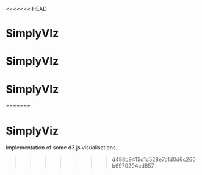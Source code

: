 <<<<<<< HEAD
# SimplyVIz
# SimplyVIz
# SimplyVIz
=======
# SimplyViz
Implementation of some d3.js visualisations.
>>>>>>> d488c9415d1c528e7c1d0d6c260b6970204cd657
